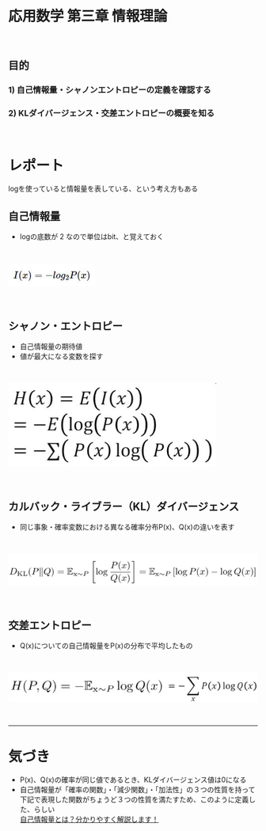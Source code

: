 # 応用数学 第三章 情報理論 

<br>

## 目的
### 1) 自己情報量・シャノンエントロピーの定義を確認する

### 2) KLダイバージェンス・交差エントロピーの概要を知る

<br>

# レポート

logを使っていると情報量を表している、という考え方もある

## 自己情報量

- logの底数が 2 なので単位はbit、と覚えておく

<br>

![s3_jikojoho.jpg](img/s3_jikojoho.jpg)

<br>

## シャノン・エントロピー

- 自己情報量の期待値
- 値が最大になる変数を探す

<br>

![s3_syanon.jpg](img/s3_syanon.jpg)

<br>

## カルバック・ライブラー（KL）ダイバージェンス

- 同じ事象・確率変数における異なる確率分布P(x)、Q(x)の違いを表す

<br>

![s3_kld.jpg](img/s3_kld.jpg)

<br>

## 交差エントロピー

- Q(x)についての自己情報量をP(x)の分布で平均したもの

<br>

![s3_kousae.jpg](img/s3_kousae.jpg)

<br>


---

# 気づき
- P(x)、Q(x)の確率が同じ値であるとき、KLダイバージェンス値は0になる<br>
- 自己情報量が「確率の関数」・「減少関数」・「加法性」の３つの性質を持って下記で表現した関数がちょうど３つの性質を満たすため、このように定義した、らしい<br>
[自己情報量とは？分かりやすく解説します！](https://www.krrk0.com/amount-of-self-information/)
